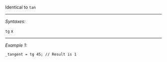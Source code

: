 Identical to `tan`


---
*Syntaxes:*

`tg` x

---
*Example 1:*

```sqf
_tangent = tg 45; // Result is 1
```